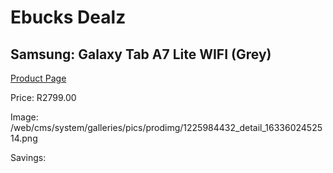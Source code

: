 
# Ebucks Dealz
## Samsung: Galaxy Tab A7 Lite WIFI (Grey)
[Product Page](https://www.ebucks.com/web/shop/productSelected.do?prodId=1225984432&catId=853981621)

Price: R2799.00

Image: /web/cms/system/galleries/pics/prodimg/1225984432_detail_1633602452514.png

Savings: 


	